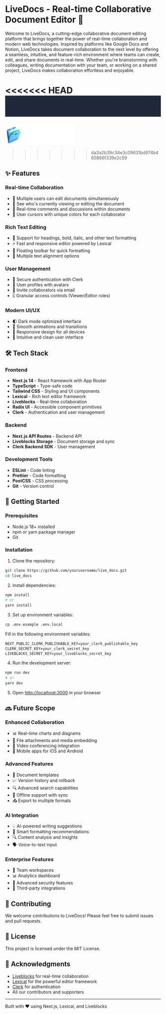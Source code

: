 # LiveDocs - Real-time Collaborative Document Editor 🚀

Welcome to LiveDocs, a cutting-edge collaborative document editing platform that brings together the power of real-time collaboration and modern web technologies. Inspired by platforms like Google Docs and Notion, LiveDocs takes document collaboration to the next level by offering a seamless, intuitive, and feature-rich environment where teams can create, edit, and share documents in real-time. Whether you're brainstorming with colleagues, writing documentation with your team, or working on a shared project, LiveDocs makes collaboration effortless and enjoyable.

<<<<<<< HEAD
![LiveDocs Preview](public/assets/images/doc.png)
=======
![LiveDocs Preview](public/assets/icons/logo.svg)
>>>>>>> da3a2b39c34e3c09631bd974b465866f339e2c59

## ✨ Features

### Real-time Collaboration
- 🤝 Multiple users can edit documents simultaneously
- 👥 See who's currently viewing or editing the document
- 💬 Real-time comments and discussions within documents
- 🎨 User cursors with unique colors for each collaborator

### Rich Text Editing
- 📝 Support for headings, bold, italic, and other text formatting
- ⚡ Fast and responsive editor powered by Lexical
- 🎯 Floating toolbar for quick formatting
- 📏 Multiple text alignment options

### User Management
- 🔐 Secure authentication with Clerk
- 👤 User profiles with avatars
- 📧 Invite collaborators via email
- 🎚️ Granular access controls (Viewer/Editor roles)

### Modern UI/UX
- 🌓 Dark mode optimized interface
- 💫 Smooth animations and transitions
- 📱 Responsive design for all devices
- 🎯 Intuitive and clean user interface

## 🛠️ Tech Stack

### Frontend
- **Next.js 14** - React framework with App Router
- **TypeScript** - Type-safe code
- **Tailwind CSS** - Styling and UI components
- **Lexical** - Rich text editor framework
- **Liveblocks** - Real-time collaboration
- **Radix UI** - Accessible component primitives
- **Clerk** - Authentication and user management

### Backend
- **Next.js API Routes** - Backend API
- **Liveblocks Storage** - Document storage and sync
- **Clerk Backend SDK** - User management

### Development Tools
- **ESLint** - Code linting
- **Prettier** - Code formatting
- **PostCSS** - CSS processing
- **Git** - Version control

## 🚀 Getting Started

### Prerequisites
- Node.js 18+ installed
- npm or yarn package manager
- Git

### Installation

1. Clone the repository:
```bash
git clone https://github.com/yourusername/live_docs.git
cd live_docs
```

2. Install dependencies:
```bash
npm install
# or
yarn install
```

3. Set up environment variables:
```bash
cp .env.example .env.local
```

Fill in the following environment variables:
```env
NEXT_PUBLIC_CLERK_PUBLISHABLE_KEY=your_clerk_publishable_key
CLERK_SECRET_KEY=your_clerk_secret_key
LIVEBLOCKS_SECRET_KEY=your_liveblocks_secret_key
```

4. Run the development server:
```bash
npm run dev
# or
yarn dev
```

5. Open [http://localhost:3000](http://localhost:3000) in your browser

## 🔜 Future Scope

### Enhanced Collaboration
- 📊 Real-time charts and diagrams
- 📎 File attachments and media embedding
- 🎥 Video conferencing integration
- 📱 Mobile apps for iOS and Android

### Advanced Features
- 📑 Document templates
- 📈 Version history and rollback
- 🔍 Advanced search capabilities
- 🔄 Offline support with sync
- 📤 Export to multiple formats

### AI Integration
- 💡 AI-powered writing suggestions
- 🎯 Smart formatting recommendations
- 🔍 Content analysis and insights
- 🗣️ Voice-to-text input

### Enterprise Features
- 👥 Team workspaces
- 📊 Analytics dashboard
- 🔐 Advanced security features
- 🤝 Third-party integrations

## 🤝 Contributing

We welcome contributions to LiveDocs! Please feel free to submit issues and pull requests.

## 📝 License

This project is licensed under the MIT License.

## 🙏 Acknowledgments

- [Liveblocks](https://liveblocks.io) for real-time collaboration
- [Lexical](https://lexical.dev) for the powerful editor framework
- [Clerk](https://clerk.dev) for authentication
- All our contributors and supporters

---

Built with ❤️ using Next.js, Lexical, and Liveblocks
